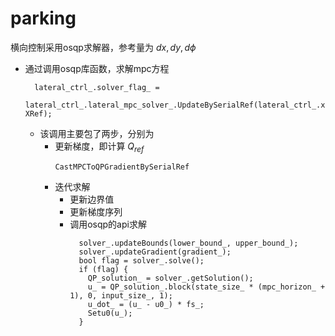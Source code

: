 # parking
横向控制采用osqp求解器，参考量为 $dx, dy, d\phi$

- 通过调用osqp库函数，求解mpc方程
  ```
    lateral_ctrl_.solver_flag_ =
        lateral_ctrl_.lateral_mpc_solver_.UpdateBySerialRef(lateral_ctrl_.x0_, XRef);
  ```
  - 该调用主要包了两步，分别为
    - 更新梯度，即计算 $Q_{ref}$
      ```
      CastMPCToQPGradientBySerialRef
      ```
    - 迭代求解
      - 更新边界值
      - 更新梯度序列
      - 调用osqp的api求解
        ```
          solver_.updateBounds(lower_bound_, upper_bound_);
          solver_.updateGradient(gradient_);
          bool flag = solver_.solve();
          if (flag) {
            QP_solution_ = solver_.getSolution();
            u_ = QP_solution_.block(state_size_ * (mpc_horizon_ + 1), 0, input_size_, 1);
            u_dot_ = (u_ - u0_) * fs_;
            Setu0(u_);
          }
        ```